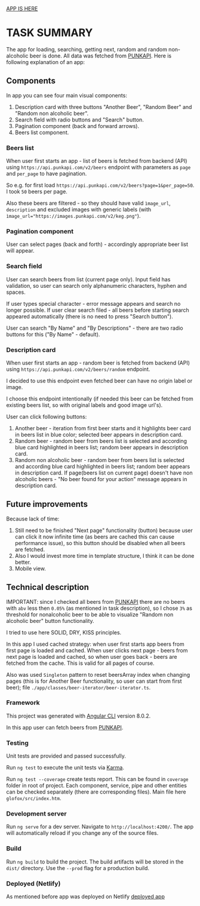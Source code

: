 [APP IS HERE](https://glofox.netlify.com/)

# TASK SUMMARY
The app for loading, searching, getting next, random and random non-alcoholic beer is done. All data was fetched from [PUNKAPI](https://punkapi.com/).
Here is following explanation of an app:

## Components
In app you can see four main visual components:
 1. Description card with three buttons "Another Beer", "Random Beer" and "Random non alcoholic beer".
 2. Search field with radio buttons and "Search" button.
 3. Pagination component (back and forward arrows).
 4. Beers list component.
 
### Beers list
When user first starts an app - list of beers is fetched from backend (API) using `https://api.punkapi.com/v2/beers` endpoint with parameters as `page` and `per_page` to have pagination.

So e.g. for first load `https://api.punkapi.com/v2/beers?page=1&per_page=50`. I took `50` beers per page. 

Also these beers are filtered - so they should have valid `ìmage_url`, `description` and excluded images with generic labels (with `ìmage_url="https://images.punkapi.com/v2/keg.png"`).

### Pagination component
User can select pages (back and forth) - accordingly appropriate beer list will appear.

### Search field
User can search beers from list (current page only). Input field has validation, so user can search only alphanumeric characters, hyphen and spaces.

If user types special character - error message appears and search no longer possible. If user clear search filed - all beers before starting search appeared automatically (there is no need to press "Search button").

User can search "By Name" and "By Descriptions" - there are two radio buttons for this ("By Name" - default).
 
### Description card
When user first starts an app - random beer is fetched from backend (API) using `https://api.punkapi.com/v2/beers/random` endpoint.

I decided to use this endpoint even fetched beer can have no origin label or image.

I choose this endpoint intentionally (if needed this beer can be fetched from existing beers list, so with original labels and good image url's).

User can click following buttons:
1. Another beer - iteration from first beer starts and it highlights beer card in beers list in blue color; selected beer appears in description card.
2. Random beer - random beer from beers list is selected and according blue card highlighted in beers list; random beer appears in description card.
3. Random non alcoholic beer - random beer from beers list is selected and according blue card highlighted in beers list; random beer appears in description card. If page(beers list on current page) doesn't have non alcoholic beers - "No beer found for your action" message appears in description card.

## Future improvements
Because lack of time:
1. Still need to be finished "Next page" functionality (button) because user can click it now infinite time (as beers are cached this can cause performance issue), so this button should be disabled when all beers are fetched.
2. Also I would invest more time in template structure, I think it can be done better.
3. Mobile view.

## Technical description
IMPORTANT: since I checked all beers from [PUNKAPI](https://punkapi.com/) there are no beers with `abv` less then `0.05%` (as mentioned in task description), so I chose `3%` as threshold for nonalcoholic beer to be able to visualize "Random non alcoholic beer" button functionality.

I tried to use here SOLID, DRY, KISS principles.

In this app I used cached strategy: when user first starts app beers from first page is loaded and cached. When user clicks next page - beers from next page is loaded and cached, so when user goes back - beers are fetched from the cache. This is valid for all pages of course.

Also was used `Singleton` pattern to reset beersArray index when changing pages (this is for Another Beer functionality, so user can start from first beer); file `./app/classes/beer-iterator/beer-iterator.ts`.

### Framework
This project was generated with [Angular CLI](https://github.com/angular/angular-cli) version 8.0.2.

In this app user can fetch beers from [PUNKAPI](https://punkapi.com/).

### Testing
Unit tests are provided and passed successfully.

Run `ng test` to execute the unit tests via [Karma](https://karma-runner.github.io).

Run `ng test --coverage` create tests report. This can be found in `coverage` folder in root of project. Each component, service, pipe and other entities can be checked separately (there are corresponding files). Main file here `glofox/src/index.htm`.

### Development server
Run `ng serve` for a dev server. Navigate to `http://localhost:4200/`. The app will automatically reload if you change any of the source files.

### Build
Run `ng build` to build the project. The build artifacts will be stored in the `dist/` directory. Use the `--prod` flag for a production build.

### Deployed (Netlify)
As mentioned before app was deployed on Netlify [deployed app](https://glofox.netlify.com/)
